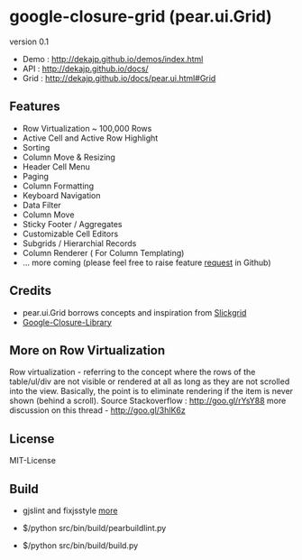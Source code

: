 # google-closure-grid (pear.ui.Grid)

version 0.1

* Demo : http://dekajp.github.io/demos/index.html
* API  : http://dekajp.github.io/docs/ 
* Grid : http://dekajp.github.io/docs/pear.ui.html#Grid

## Features

* Row Virtualization ~ 100,000 Rows
* Active Cell and Active Row Highlight
* Sorting
* Column Move & Resizing
* Header Cell Menu
* Paging
* Column Formatting
* Keyboard Navigation
* Data Filter
* Column Move
* Sticky Footer / Aggregates
* Customizable Cell Editors
* Subgrids / Hierarchial Records
* Column Renderer ( For Column Templating)
* ... more coming (please feel free to raise feature [request](https://github.com/dekajp/google-closure-grid/issues) in Github)

## Credits 
* pear.ui.Grid borrows concepts and inspiration from [Slickgrid](https://github.com/mleibman/SlickGrid)
* [Google-Closure-Library](https://code.google.com/p/closure-library/)

## More on Row Virtualization
Row virtualization -  referring to the concept where the rows 
of the table/ul/div are not visible or rendered at all as long as they are 
not scrolled into the view. Basically, the point is to eliminate rendering 
if the item is never shown (behind a scroll). 
Source Stackoverflow : http://goo.gl/rYsY88
more discussion on this thread - http://goo.gl/3hlK6z

## License
MIT-License


## Build
* gjslint and fixjsstyle [more](https://developers.google.com/closure/utilities/docs/linter_howto)

* $/python src/bin/build/pearbuildlint.py
* $/python src/bin/build/build.py

